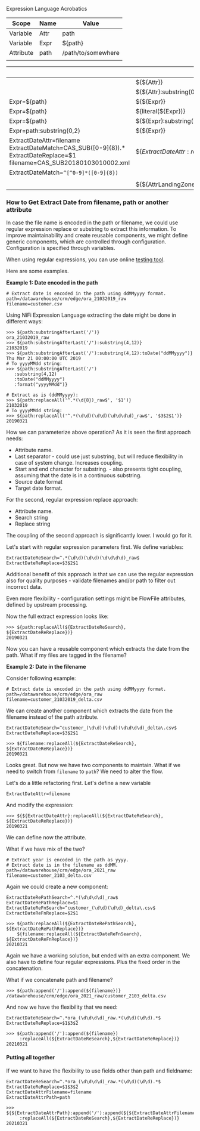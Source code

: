 Expression Language Acrobatics



| Scope     | Name | Value              |
| --------- | ---- | ------------------ |
| Variable  | Attr | path               |
| Variable  | Expr | ${path}            |
| Attribute | path | /path/to/somewhere |
|           |      |                    |



|                                                              | Expression                                                   | Value                      |
| ------------------------------------------------------------ | ------------------------------------------------------------ | -------------------------- |
|                                                              | ${${Attr}}                                                   | /path/to/somewhere         |
|                                                              | ${${Attr}:substring(0,2)}                                    | /p                         |
| Expr=${path}                                                 | ${${Expr}}                                                   | <!--\<Empty string set>--> |
| Expr=${path}                                                 | ${literal(${Expr})}                                          | ${path}                    |
| Expr=${path}                                                 | ${${Expr}:substring(0,2)}                                    | <!--\<Empty string set>--> |
| Expr=path:substring(0,2)                                     | ${${Expr}}                                                   | <!--\<Empty string set>--> |
| ExtractDateAttr=filename<br />ExtractDateMatch=CAS_SUB([0-9]{8}).*<br />ExtractDateReplace=$1<br />filename=CAS_SUB20180103010002.xml | ${${ExtractDateAttr}:replaceAll(${ExtractDateMatch}, ${ExtractDateReplace})} | 20180103                   |
| ExtractDateMatch=`^[^0-9]*([0-9]{8})`                        |                                                              |                            |
|                                                              |                                                              |                            |
|                                                              | ${${AttrLandingZoneAzure:replaceEmpty("LandingZoneAzure")}}/${${AttrStoreAzureDir:replaceEmpty("StoreToDirectory")}}/${${AttrStoreAzureFilename:replaceEmpty("filename")}} |                            |



### How to Get Extract Date from filename, path or another attribute

In case the file name is encoded in the path or filename, we could use regular expression replace or substring to extract this information. To improve maintainability and create reusable components, we might define generic components, which are controlled through configuration. Configuration is specified through variables.

When using regular expressions, you can use online [testing tool](https://www.freeformatter.com/java-regex-tester.html).

Here are some examples.

**Example 1: Date encoded in the path**

````
# Extract date is encoded in the path using ddMMyyyy format.
path=/datawarehouse/crm/edge/ora_21032019_raw
filename=customer.csv
````

Using NiFi Expression Language extracting the date might be done in different ways:

```
>>> ${path:substringAfterLast('/')}
ora_21032019_raw
>>> ${path:substringAfterLast('/'):substring(4,12)}
21032019
>>> ${path:substringAfterLast('/'):substring(4,12):toDate("ddMMyyyy")}
Thu Mar 21 00:00:00 UTC 2019
# To yyyyMMdd string:
>>> ${path:substringAfterLast('/')
   :substring(4,12)
   :toDate("ddMMyyyy")
   :format("yyyyMMdd")}
```



```
# Extract as is (ddMMyyyy):
>>> ${path:replaceAll('^.*(\d{8})_raw$', '$1')}
21032019
# To yyyyMMdd string:
>>> ${path:replaceAll('^.*(\d\d)(\d\d)(\d\d\d\d)_raw$', '$3$2$1')}
20190321
```

How we can parameterize above operation? As it is seen the first approach needs:

* Attribute name.
* Last separator - could use just substring, but will reduce flexibility in case of system change. Increases coupling.
* Start and end character for substring. - also presents tight coupling, assuming that the date is in a continuous substring.
* Source date format
* Target date format.

For the second, regular expression replace approach:

* Attribute name.
* Search string
* Replace string

The coupling of the second approach is significantly lower. I would go for it.

Let's start with regular expression parameters first. We define variables:

```
ExtractDateReSearch=^.*(\d\d)(\d\d)(\d\d\d\d)_raw$
ExtractDateReReplace=$3$2$1
```

Additional benefit of this approach is that we can use the regular expression also for quality purposes - validate filenames and/or path to filter out incorrect data.

Even more flexibility - configuration settings might be FlowFile attributes, defined by upstream processing.

Now the full extract expression looks like:

```
>>> ${path:replaceAll(${ExtractDateReSearch}, ${ExtractDateReReplace})}
20190321
```

Now you can have a reusable component which extracts the date from the path. What if my files are tagged in the filename?

**Example 2: Date in the filename**

Consider following example:

```
# Extract date is encoded in the path using ddMMyyyy format.
path=/datawarehouse/crm/edge/ora_raw
filename=customer_21032019_delta.csv
```

We can create another component which extracts the date from the filename instead of the path attribute.

```
ExtractDateReSearch=^customer_(\d\d)(\d\d)(\d\d\d\d)_delta\.csv$
ExtractDateReReplace=$3$2$1

>>> ${filename:replaceAll(${ExtractDateReSearch}, ${ExtractDateReReplace})}
20190321
```

Looks great. But now we have two components to maintain. What if we need to switch from `filename` to `path`? We need to alter the flow.

Let's do a little refactoring first. Let's define a new variable

```
ExtractDateAttr=filename
```

And modify the expression:

```
>>> ${${ExtractDateAttr}:replaceAll(${ExtractDateReSearch}, ${ExtractDateReReplace})}
20190321
```

We can define now the attribute.

What if we have mix of the two?

```
# Extract year is encoded in the path as yyyy.
# Extract date is in the filename as ddMM.
path=/datawarehouse/crm/edge/ora_2021_raw
filename=customer_2103_delta.csv
```

Again we could create a new component:

```
ExtractDateRePathSearch=^.*(\d\d\d\d)_raw$
ExtractDateRePathReplace=$1
ExtractDateReFnSearch=^customer_(\d\d)(\d\d)_delta\.csv$
ExtractDateReFnReplace=$2$1

>>> ${path:replaceAll(${ExtractDateRePathSearch}, ${ExtractDateRePathReplace})}
    ${filename:replaceAll(${ExtractDateReFnSearch}, ${ExtractDateReFnReplace})}
20210321

```

Again we have a working solution, but ended with an extra component. We also have to define four regular expressions. Plus the fixed order in the concatenation.

What if we concatenate path and filename?

```
>>> ${path:append('/'):append(${filename})}
/datawarehouse/crm/edge/ora_2021_raw/customer_2103_delta.csv
```

And now we have the flexibility that we need:

```
ExtractDateReSearch=^.*ora_(\d\d\d\d)_raw.*(\d\d)(\d\d).*$
ExtractDateReReplace=$1$3$2

>>> ${path:append('/'):append(${filename})
     :replaceAll(${ExtractDateReSearch},${ExtractDateReReplace})}
20210321
```

#### Putting all together

If we want to have the flexibility to use fields other than path and fieldname:

```
ExtractDateReSearch=^.*ora_(\d\d\d\d)_raw.*(\d\d)(\d\d).*$
ExtractDateReReplace=$1$3$2
ExtractDateAttrFilename=filename
ExtractDateAttrPath=path

>>> ${${ExtractDateAttrPath}:append('/'):append(${${ExtractDateAttrFilename}})
     :replaceAll(${ExtractDateReSearch},${ExtractDateReReplace})}
20210321
```

